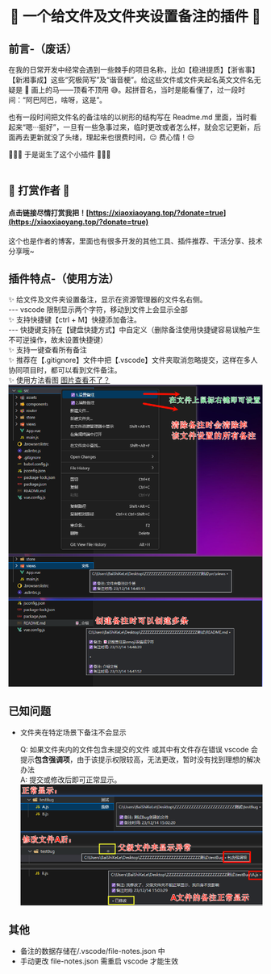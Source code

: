 <div align="center">

# 👻 一个给文件及文件夹设置备注的插件 👻

<div align="left">

## 前言-（废话）

在我的日常开发中经常会遇到一些棘手的项目名称，比如【稳进提质】【浙省事】【新湘事成】这些“究极简写”及“谐音梗”。给这些文件或文件夹起名英文文件名无疑是 🤣 画上的马——顶看不顶用 😅。起拼音名，当时是能看懂了，过一段时间：“阿巴阿巴，啥呀，这是”。

也有一段时间把文件名的备注啥的以树形的结构写在 Readme.md 里面，当时看起来“嗯···挺好”，一旦有一些急事过来，临时更改或者怎么样，就会忘记更新，后面再去更新就没了头绪，理起来也很费时间，😑 费心情！😒

🎉🎉🎉 于是诞生了这个小插件 🎉🎉🎉<br><br>

## 🧧 打赏作者 🧧

#### 点击链接尽情打赏我把！[https://xiaoxiaoyang.top/?donate=true](https://xiaoxiaoyang.top/?donate=true) <br>

这个也是作者的博客，里面也有很多开发的其他工具、插件推荐、干活分享、技术分享哦~
<br>

## 插件特点-（使用方法）

✨ 给文件及文件夹设置备注，显示在资源管理器的文件名右侧。
<br> --- vscode 限制显示两个字符，移动到文件上会显示全部
<br>✨ 支持快捷键【ctrl + M】快捷添加备注。
<br> --- 快捷键支持在【键盘快捷方式】中自定义（删除备注使用快捷键容易误触产生不可逆操作，故未设置快捷键）
<br>✨ 支持一键查看所有备注
<br>✨ 推荐在【.gitignore】文件中把【.vscode】文件夹取消忽略提交，这样在多人协同项目时，都可以看到文件备注。
<br>✨ 使用方法看图 [图片查看不了？](https://marketplace.visualstudio.com/items?itemName=xiaoxiaoyang.remark)
![图片查看不了，通过链接查看https://marketplace.visualstudio.com/items?itemName=xiaoxiaoyang.remark](image/image.png)

## 已知问题

- 文件夹在特定场景下备注不会显示

  Q: 如果文件夹内的文件包含未提交的文件 或其中有文件存在错误
  vscode 会提示<b>包含强调项</b>，由于该提示权限较高，无法更改，暂时没有找到理想的解决办法<br>
  A: 提交或修改后即可正常显示。
  ![图片查看不了，通过链接查看https://marketplace.visualstudio.com/items?itemName=xiaoxiaoyang.remark](image/image1.png)

## 其他

- 备注的数据存储在/.vscode/file-notes.json 中
- 手动更改 file-notes.json 需重启 vscode 才能生效
